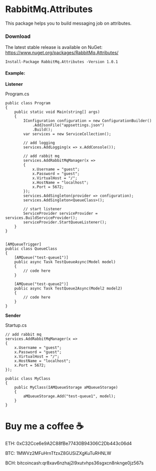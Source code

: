 # RabbitMq.Attributes

This package helps you to build messaging job on attributes.

### Download
The latest stable release is available on NuGet: https://www.nuget.org/packages/RabbitMq.Attributes/

`Install-Package RabbitMq.Attributes -Version 1.0.1`

#### Example:

**Listener**

Program.cs

    public class Program
    {
        public static void Main(string[] args)
        {
            IConfiguration configuration = new ConfigurationBuilder()
                .AddJsonFile("appsettings.json")
                .Build();
            var services = new ServiceCollection();

            // add logging
            services.AddLogging(x => x.AddConsole());

            // add rabbit mq 
            services.AddRabbitMqManager(x =>
            {
                x.Username = "guest";
                x.Password = "guest";
                x.VirtualHost = "/";
                x.HostName = "localhost";
                x.Port = 5672;
            });
            services.AddSingleton(provider => configuration);
            services.AddSingleton<QueueClass>();
            
            // start listener
            ServiceProvider serviceProvider = services.BuildServiceProvider();
            serviceProvider.StartQueueListener();
        }
    }

    
    [AMQueueTrigger]
    public class QueueClass
    {
        [AMQueue("test-queue1")]
        public async Task TestQueueAsync(Model model)
        {
            // code here
        }
        
        [AMQueue("test-queue2")]
        public async Task TestQueue2Async(Model2 model2)
        {
            // code here
        }
    }

**Sender**

Startup.cs

    // add rabbit mq 
    services.AddRabbitMqManager(x =>
    {
        x.Username = "guest";
        x.Password = "guest";
        x.VirtualHost = "/";
        x.HostName = "localhost";
        x.Port = 5672;
    });

    public class MyClass
    {
        public MyClass(IAMQueueStorage aMQueueStorage)
        {
            aMQueueStorage.Add("test-queue1", model);
        }
    }

    
# Buy me a coffee :coffee:

ETH: 0xC32Cce6e9A2C88fBe77430B94306C2Db443c06d4

BTC: 1MWVz2MFuHrnTfzxZ8GUSiZXgKuTuRHNLW

BCH: bitcoincash:qr8xav6nzhaj2l9xutvhps36sgxcn8nknge0jz567s
